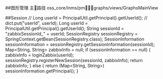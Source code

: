 
##图形管理
主路径
oss_core/inms/pmgraphs/views/GraphsMainView


##Session
//        Long userId = PrincipalUtil.getPrincipal().getUserId();
//        dict.put("userId", userId);
Long userId = PrincipalUtil.getPrincipal().getUserId();
      String sessionId = "zabbixSessionId_" + userId;
      SessionRegistry sessionRegistry = SpringContext.getBean(SessionRegistry.class);
      SessionInformation sessionInformation = sessionRegistry.getSessionInformation(sessionId);
      Map<String, String> zabbixInfo = null;
      if (sessionInformation == null) {
          zabbixInfo = loginZabbix(userId);
          sessionRegistry.registerNewSession(sessionId, zabbixInfo);
          return zabbixInfo;
      }
      else {
          return (Map<String, String>) sessionInformation.getPrincipal();
      }
